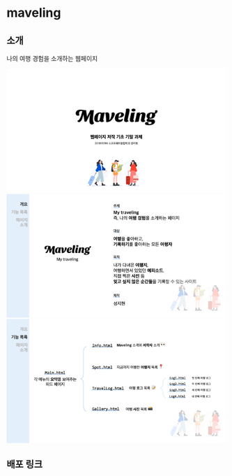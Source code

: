 # maveling

## 소개

나의 여행 경험을 소개하는 웹페이지

<img src="../src/image/slide1.png" />

<img src="../src/image/slide2.png" />

<img src="../src/image/slide3.png" />

## 배포 링크
